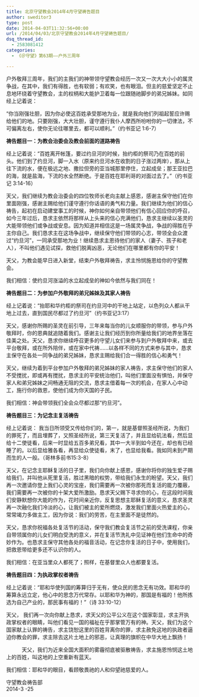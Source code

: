 ```yaml
---
title: 北京守望教会2014年4月守望祷告题目
author: sweditor3
type: post
date: 2014-04-03T11:32:56+00:00
url: /2014/04/03/北京守望教会2014年4月守望祷告题目/
dsq_thread_id:
  - 2583081412
categories:
  - 《＠守望》第63期——户外三周年

---
```

户外敬拜三周年，我们的主我们的神带领守望教会经历一次又一次大大小小的属灵争战，在其中，我们有得胜，也有软弱；有欢笑，也有眼泪。但主的慈爱坚定不止息地环绕着守望教会，主的权柄和大能护卫着每一位跟随祂脚步的弟兄姊妹。如同经上记着说：

“你当刚强壮胆，因为你必使这百姓承受那地为业，就是我向他们列祖起誓应许赐给他们的地。只要刚强，大大壮胆，谨守遵行我仆人摩西所吩咐你的一切律法，不可偏离左右，使你无论往哪里去，都可以顺利。”（约书亚记 1:6-7）
  
**祷告题目一：为教会治委会及教会前面的道路祷告**

经上记着说：“百姓离开帐篷，要过约旦河的时候，抬约柜的祭司乃在百姓的前头。他们到了约旦河，脚一入水（原来约旦河水在收割的日子涨过两岸），那从上往下流的水，便在极远之地、撒拉但旁的亚当城那里停住，立起成垒；那王亚拉巴的海，就是盐海，下流的水全然断绝。于是百姓在耶利哥的对面过去了。”（约书亚记 3:14-16）

天父，我们继续为教会治委会的四位牧师长老向主献上感恩，感谢主保守他们在你里面刚强，感谢主赐给他们谨守遵行你话语的勇气和力量。我们继续为他们的信心祷告，起初在启动建堂事工的时候，神你如何亲自带领他们有信心回应你的呼召，如今三年过后，恳求主依然将那样从上头来的信心充满他们，恳求主继续以圣灵的大能带领他们或争战或安息。因为知道并相信这是一场属灵争战，争战的得胜在乎主你自己。我们恳求主在这场争战中，继续保守他们带领的心志，带领全会众渡过“约旦河”，一同承受那地为业！继续恳求主恩待他们的家人（妻子、孩子和老人），不叫他们遇见试探，救他们脱离凶恶，无论他们在哪里都有你的平安！

天父，为教会能早日进入新堂，结束户外敬拜祷告，求主怜悯施恩给你的守望教会。

我们相信：使约旦河涨溢的水立起成垒的神如今依然与我们同在！

**祷告题目二：为参加户外敬拜的弟兄姊妹及其家人祷告**

经上记着说：“抬耶和华约柜的祭司在约旦河中的干地上站定，以色列众人都从干地上过去，直到国民尽都过了约旦河”（约书亚记3:17）

天父，感谢你所赐的圣灵在前引导，三年来每当你的儿女顺服你的带领，参与户外敬拜时，你的恩典就追随着我们。感谢主让我们经历到你所量给我们的地界坐落在佳美之处。天父，恳求你继续呼召更多的守望儿女们来参与到户外敬拜中来，或去平台敬拜，或在所外陪伴，或在家中代祷……以各样不同的方式来参与其中，恳求主保守在各处一同争战的弟兄姊妹，恳求主赐给我们合一得胜的信心和勇气！

天父，继续为着到平台参加户外敬拜的弟兄姊妹的家人祷告，求主保守他们的家人不受搅扰，即或再有搅扰，恳求主的平安统治他们，叫他们里面没有惧怕，并保守家人和弟兄姊妹之间畅通无阻的交流，恳求主借着每一次的机会，在家人心中动工，施行你的救恩，使他们成为你天国的子民。

我们相信：神会带领我们全会众尽都过那“约旦河”。

**祷告题目三：为记念主复活祷告**

经上记着说： 我当日所领受又传给你们的，第一，就是基督照圣经所说，为我们的罪死了，而且埋葬了，又照圣经所说，第三天复活了，并且显给矶法看，然后显给十二使徒看，后来一时显给五百多弟兄看，其中一大半到如今还在，却也有已经睡了的。以后显给雅各看，再显给众使徒看，末了，也显给我看。我如同未到产期而生的人一般。（哥林多前书15:3-8）

天父，在记念主耶稣复活的日子里，我们向你献上感恩，感谢你将你的独生爱子赐给我们，并叫他从死里复活，胜过黑暗的权势，带给我们永生的盼望。天父，我们再一次邀请你登上我们心灵的宝座，我们需要再一次被你那死而复活的能力覆蔽，我们需要再一次被你的十架大爱所激励。恳求天父赐下寻求你的心，在这段时间我们安静默想你大能的作为，花时间亲近你，反复思想主耶稣复活的意义，恳求圣灵再一次融化我们冷淡的心，让我们被主的爱所燃烧，激发我们里面火热爱主的心，常常竭力多做主工，因为你说：我们的劳苦，在主里面不是徒然的。

天父，恳求你祝福各处复活节的活动，保守我们教会复活节之前的受洗课程，你亲自带领属你的儿女们明白受洗的意义，并在复活节洗礼中见证神在他们生命中的奇妙作为。也恳求主保守其他各处的福音活动，在记念你复活的日子中，使用我们，把救恩带给更多还不认识你的人。

我们相信：在亚当里众人都死了；照样，在基督里众人也都要复活。

**祷告题目四：为执政掌权者祷告**

经上记着说：“耶和华使列国的筹算归于无有，使众民的思念无有功效。耶和华的筹算永远立定，他心中的思念万代常存。以耶和华为神的，那国是有福的！他所拣选为自己产业的，那民事有福的！”（诗 33:10-12）

天父， 我们再一次向你献上恳求，求天父的公平公义在这个国家彰显，求主开执政掌权者的眼睛，叫他们看见一国的福祉在乎那掌管万有的神。天父，我们为这个国家献上认罪的祷告，求主饶恕这里的百姓背离你的罪，求主赦免这地的执政者逼迫你教会的罪，求主除去这片土地上的邪恶，让真理的旗帜在中华大地上飘扬！

<p style="text-align: left;">
  　　　天父，我们为近来全国大面积的雾霾彻底被驱散祷告，求主施恩怜悯这土地上的百姓，叫这地的上空重新有蓝天。
</p>

我们相信：耶和华的眼目，看顾敬畏祂的人和仰望祂慈爱的人。

<p style="text-align: right;">
  <p>
    守望教会祷告部<br /> 2014-3 -25
  </p>